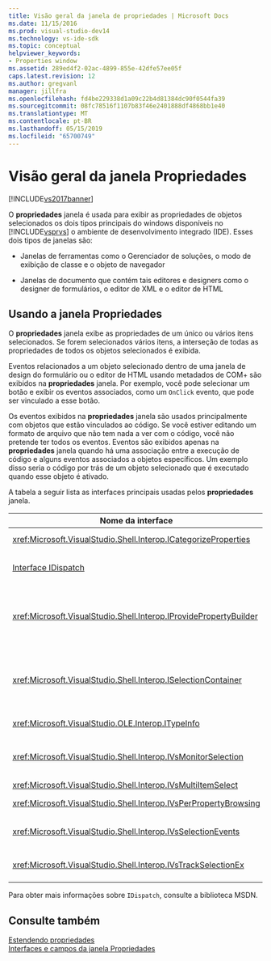 ```yaml
---
title: Visão geral da janela de propriedades | Microsoft Docs
ms.date: 11/15/2016
ms.prod: visual-studio-dev14
ms.technology: vs-ide-sdk
ms.topic: conceptual
helpviewer_keywords:
- Properties window
ms.assetid: 289ed4f2-02ac-4899-855e-42dfe57ee05f
caps.latest.revision: 12
ms.author: gregvanl
manager: jillfra
ms.openlocfilehash: fd4be229338d1a09c22b4d81384dc90f0544fa39
ms.sourcegitcommit: 08fc78516f1107b83f46e2401888df4868bb1e40
ms.translationtype: MT
ms.contentlocale: pt-BR
ms.lasthandoff: 05/15/2019
ms.locfileid: "65700749"
---
```

# <a name="properties-window-overview"></a>Visão geral da janela Propriedades
[!INCLUDE[vs2017banner](../../includes/vs2017banner.md)]

O **propriedades** janela é usada para exibir as propriedades de objetos selecionados os dois tipos principais do windows disponíveis no [!INCLUDE[vsprvs](../../includes/vsprvs-md.md)] o ambiente de desenvolvimento integrado (IDE). Esses dois tipos de janelas são:  
  
- Janelas de ferramentas como o Gerenciador de soluções, o modo de exibição de classe e o objeto de navegador  
  
- Janelas de documento que contém tais editores e designers como o designer de formulários, o editor de XML e o editor de HTML  
  
## <a name="using-the-properties-window"></a>Usando a janela Propriedades  
 O **propriedades** janela exibe as propriedades de um único ou vários itens selecionados. Se forem selecionados vários itens, a interseção de todas as propriedades de todos os objetos selecionados é exibida.  
  
 Eventos relacionados a um objeto selecionado dentro de uma janela de design do formulário ou o editor de HTML usando metadados de COM+ são exibidos na **propriedades** janela. Por exemplo, você pode selecionar um botão e exibir os eventos associados, como um `OnClick` evento, que pode ser vinculado a esse botão.  
  
 Os eventos exibidos na **propriedades** janela são usados principalmente com objetos que estão vinculados ao código. Se você estiver editando um formato de arquivo que não tem nada a ver com o código, você não pretende ter todos os eventos. Eventos são exibidos apenas na **propriedades** janela quando há uma associação entre a execução de código e alguns eventos associados a objetos específicos. Um exemplo disso seria o código por trás de um objeto selecionado que é executado quando esse objeto é ativado.  
  
 A tabela a seguir lista as interfaces principais usadas pelos **propriedades** janela.  
  
|Nome da interface|Descrição|  
|--------------------|-----------------|  
|<xref:Microsoft.VisualStudio.Shell.Interop.ICategorizeProperties>|Fornece uma lista de categorias para o **propriedades** janela e mapeia cada propriedade para uma categoria.|  
|[Interface IDispatch](https://msdn.microsoft.com/ebbff4bc-36b2-4861-9efa-ffa45e013eb5)|Expõe métodos e propriedades para ferramentas e outros aplicativos que oferecem suporte à automação de programação de um objeto.|  
|<xref:Microsoft.VisualStudio.Shell.Interop.IProvidePropertyBuilder>|Fornece botões de reticências (...) chamados *construtores* que abrir janelas de caixa de diálogo modal implementadas pelo objeto em si. Usado quando um valor não é facilmente digitado pelo usuário em um campo de texto. Por exemplo, ele pode ser usado para abrir um seletor de cores que determina o valor RGB para você.|  
|<xref:Microsoft.VisualStudio.Shell.Interop.ISelectionContainer>|Fornece acesso a objetos usados para atualizar as informações exibidas na **propriedades** janela. <xref:Microsoft.VisualStudio.Shell.Interop.ISelectionContainer> é implementado por VSPackages para cada janela que contém objetos selecionáveis com propriedades relacionadas a ser exibido.|  
|<xref:Microsoft.VisualStudio.OLE.Interop.ITypeInfo>|Fornece informações sobre o tipo de um objeto como métodos de uma interface e campos de uma estrutura.|  
|<xref:Microsoft.VisualStudio.Shell.Interop.IVsMonitorSelection>|Permite que os VSPackages para receber notificações de eventos de seleção e recuperar informações sobre a hierarquia de projeto atual, item, valor do elemento e o contexto de interface do usuário do comando.|  
|<xref:Microsoft.VisualStudio.Shell.Interop.IVsMultiItemSelect>|Fornece o ambiente com acesso a várias seleções.|  
|<xref:Microsoft.VisualStudio.Shell.Interop.IVsPerPropertyBrowsing>|Usado para fornecer nomes localizados em algumas propriedades exibidas na **propriedades** janela.|  
|<xref:Microsoft.VisualStudio.Shell.Interop.IVsSelectionEvents>|Notifica os VSPackages registrados de alterações para a seleção atual, o valor do elemento ou o contexto de interface do usuário do comando.|  
|<xref:Microsoft.VisualStudio.Shell.Interop.IVsTrackSelectionEx>|Notifica o ambiente de uma alteração na seleção atual e fornece acesso às informações de hierarquia e de item relacionado à nova seleção.|  
  
 Para obter mais informações sobre `IDispatch`, consulte a biblioteca MSDN.  
  
## <a name="see-also"></a>Consulte também  
 [Estendendo propriedades](../../extensibility/internals/extending-properties.md)   
 [Interfaces e campos da janela Propriedades](../../extensibility/internals/properties-window-fields-and-interfaces.md)
